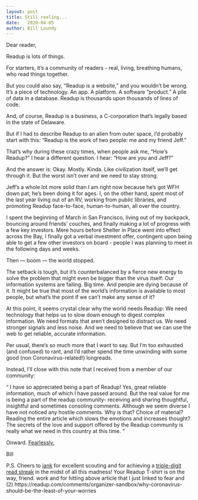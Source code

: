 ```yaml
---
layout: post
title: Still reeling...
date:   2020-04-05
author: Bill Loundy
---
```

<p>
Dear reader, 
</p>

<p>
Readup is lots of things. 
</p>

<p>
For starters, it’s a community of readers - real, living, breathing humans, who read things together. 
</p>

<p>
But you could also say, “Readup is a website,” and you wouldn’t be wrong. It’s a piece of technology. An app. A platform. A software “product.” A pile of data in a database. Readup is thousands upon thousands of lines of code. 
</p>

<p>
And, of course, Readup is a business, a C-corporation that’s legally based in the state of Delaware. 
</p>

<p>
But if I had to describe Readup to an alien from outer space, I’d probably start with this: “Readup is the work of two people: me and my friend Jeff.”</p>

<p>
That’s why during these crazy times, when people ask me, “How’s Readup?” I hear a different question. I hear: “How are you and Jeff?” 
</p>

<p>
And the answer is: Okay. Mostly. Kinda. Like civilization itself, we’ll get through it. But the worst isn’t over and we need to stay strong. 
</p>

<p>
Jeff’s a whole lot more solid than I am right now because he’s got WFH down pat; he’s been doing it for ages. I, on the other hand, spent most of the last year living out of an RV, working from public libraries, and promoting Readup face-to-face, human-to-human, all over the country. 
</p>

<p>
I spent the beginning of March in San Francisco, living out of my backpack, bouncing around friends’ couches, and finally making a lot of progress with a few key investors. Mere hours before Shelter in Place went into effect across the Bay, I finally got a verbal investment offer, contingent upon being able to get a few other investors on board - people I was planning to meet in the following days and weeks. 
</p>

<p>
Then — boom — the world stopped. 
</p>

<p>
The setback is tough, but it’s counterbalanced by a fierce new energy to solve the problem that might even be bigger than the virus itself: Our information systems are failing. Big time. And people are dying because of it. It might be true that most of the world’s information is available to most people, but what’s the point if we can’t make any sense of it? 
</p>

<p>
At this point, it seems crystal clear why the world needs Readup: We need technology that helps us to slow down enough to digest complex information. We need formats that aren’t designed to distract us. We need stronger signals and less noise. And we need to believe that we can use the web to get reliable, accurate information. 
</p>

<p>
Per usual, there’s so much more that I want to say. But I’m too exhausted (and confused) to rant, and I’d rather spend the time unwinding with some good (non Coronavirus-related!) longreads. 
</p>

<p>
Instead, I’ll close with this note that I received from a member of our community:
</p>

<p>
<q>
I have so appreciated being a part of Readup! Yes, great reliable information, much of which I have passed around. But the real value for me is being a part of the readup community- receiving and sharing thoughtful, insightful and sometimes consoling comments. Although we seem diverse I have not noticed any hostile comments. Why is that? Choice of material? Reading the entire article which slows the emotions and increases thought? The secrets of the love and support offered by the Readup community is really what we need in this country at this time.
</q>
</p>

<p>
Onward. <a href="https://readup.com/comments/organizer-sandbox/why-coronavirus-should-be-the-least-of-your-worries">Fearlessly.</a> 
</p>

<p>
Bill
</p>

<p>
P.S. Cheers to <a href="https://readup.com/@jank">jank</a> for excellent scouting and for achieving a <a href="https://readup.com/leaderboards">triple-digit read streak</a> in the midst of all this madness! Your Readup T-shirt is on the way, friend.  work and for hitting above article that I just linked to fear and (2) https://readup.com/comments/organizer-sandbox/why-coronavirus-should-be-the-least-of-your-worries
